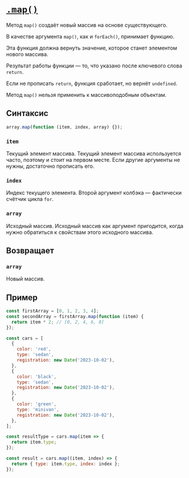 # [`.map()`](../index.md)

Метод `map()` создаёт новый массив на основе существующего.

В качестве аргумента `map()`, как и `forEach()`, принимает функцию.

Эта функция должна вернуть значение, которое станет элементом нового массива.

Результат работы функции — то, что указано после ключевого слова `return`.

Если не прописать `return`, функция сработает, но вернёт `undefined`.

Метод `map()` нельзя применить к массивоподобным объектам.

## Синтаксис

```js
array.map(function (item, index, array) {});
```

### `item`

Текущий элемент массива. Текущий элемент массива используется часто, поэтому и стоит на первом месте. Если другие аргументы не нужны, достаточно прописать его.

### `index`

Индекс текущего элемента. Второй аргумент колбэка — фактически счётчик цикла `for`.

### `array`

Исходный массив. Исходный массив как аргумент пригодится, когда нужно обратиться к свойствам этого исходного массива.

## Возвращает

### `array`

Новый массив.

## Пример

```js
const firstArray = [0, 1, 2, 3, 4];
const secondArray = firstArray.map(function (item) {
  return item * 2; // [0, 2, 4, 6, 8]
});

const cars = [
  {
    color: 'red',
    type: 'sedan',
    registration: new Date('2023-10-02'),
  },
  {
    color: 'black',
    type: 'sedan',
    registration: new Date('2023-10-02'),
  },
  {
    color: 'green',
    type: 'minivan',
    registration: new Date('2023-10-02'),
  },
];

const resultType = cars.map(item => {
  return item.type;
});

const result = cars.map((item, index) => {
  return { type: item.type, index: index };
});
```
